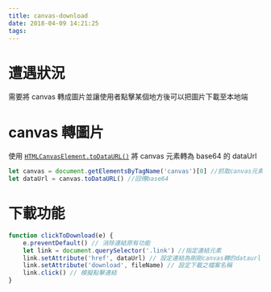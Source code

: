 ```yaml
---
title: canvas-download
date: 2018-04-09 14:21:25
tags:
---
```


# 遭遇狀況

需要將 canvas 轉成圖片並讓使用者點擊某個地方後可以把圖片下載至本地端

# canvas 轉圖片

使用 [`HTMLCanvasElement.toDataURL()`](https://developer.mozilla.org/zh-TW/docs/Web/API/HTMLCanvasElement/toDataURL) 將 canvas 元素轉為 base64 的 dataUrl

```javascript
let canvas = document.getElementsByTagName('canvas')[0] //抓取canvas元素
let dataUrl = canvas.toDataURL() //回傳base64
```

# 下載功能

```javascript
function clickToDownload(e) {
    e.preventDefault() // 消除連結原有功能
    let link = document.querySelector('.link') //指定連結元素
    link.setAttribute('href', dataUrl) // 設定連結為剛剛canvas轉的dataurl
    link.setAttribute('download', fileName) // 設定下載之檔案名稱
    link.click() // 模擬點擊連結
}
```
